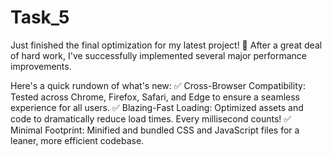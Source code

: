 # Task_5
Just finished the final optimization for my latest project! 🚀 After a great deal of hard work, I've successfully implemented several major performance improvements.

Here's a quick rundown of what's new:
✅ Cross-Browser Compatibility: Tested across Chrome, Firefox, Safari, and Edge to ensure a seamless experience for all users.
✅ Blazing-Fast Loading: Optimized assets and code to dramatically reduce load times. Every millisecond counts!
✅ Minimal Footprint: Minified and bundled CSS and JavaScript files for a leaner, more efficient codebase.
